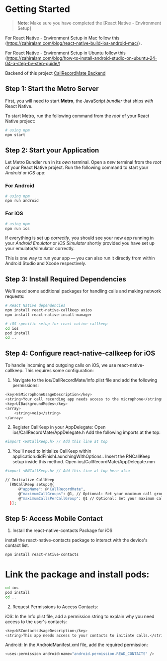 

# Getting Started

>**Note**: Make sure you have completed the [React Native - Environment Setup]

For React Native - Environment Setup in Mac follow this (https://zahiralam.com/blog/react-native-build-ios-android-mac/) .

For React Native - Environment Setup in Ubuntu follow this (https://zahiralam.com/blog/how-to-install-android-studio-on-ubuntu-24-04-a-step-by-step-guide/)

Backend of this project <a href="https://github.com/mesepith/call-record-mate-backend?tab=readme-ov-file">CallRecordMate Backend</a>

## Step 1: Start the Metro Server

First, you will need to start **Metro**, the JavaScript _bundler_ that ships _with_ React Native.

To start Metro, run the following command from the _root_ of your React Native project:

```bash
# using npm
npm start
```

## Step 2: Start your Application

Let Metro Bundler run in its _own_ terminal. Open a _new_ terminal from the _root_ of your React Native project. Run the following command to start your _Android_ or _iOS_ app:

### For Android

```bash
# using npm
npm run android
```

### For iOS

```bash
# using npm
npm run ios
```

If everything is set up _correctly_, you should see your new app running in your _Android Emulator_ or _iOS Simulator_ shortly provided you have set up your emulator/simulator correctly.

This is one way to run your app — you can also run it directly from within Android Studio and Xcode respectively.

## Step 3: Install Required Dependencies

We'll need some additional packages for handling calls and making network requests:

```bash
# React Native dependencies
npm install react-native-callkeep axios
npm install react-native-incall-manager

# iOS-specific setup for react-native-callkeep
cd ios
pod install
cd ..
```

## Step 4: Configure react-native-callkeep for iOS

To handle incoming and outgoing calls on iOS, we use react-native-callkeep. This requires some configuration:

1. Navigate to the ios/CallRecordMate/Info.plist file and add the following permissions:

```bash
<key>NSMicrophoneUsageDescription</key>
<string>Your call recording app needs access to the microphone</string>
<key>UIBackgroundModes</key>
<array>
    <string>voip</string>
</array>
```
2. Register CallKeep in your AppDelegate:
Open ios/CallRecordMate/AppDelegate.h
Add the following imports at the top:

```bash
#import <RNCallKeep.h> // Add this line at top
```

3. You'll need to initialize CallKeep within application:didFinishLaunchingWithOptions:. Insert the RNCallKeep setup inside this method.
Open ios/CallRecordMate/AppDelegate.mm 

```bash
#import <RNCallKeep.h> // Add this line at top here also
```

```bash
// Initialize CallKeep
  [RNCallKeep setup:@{
      @"appName": @"CallRecordMate",
      @"maximumCallGroups": @1, // Optional: Set your maximum call groups
      @"maximumCallsPerCallGroup": @1 // Optional: Set your maximum calls per group
  }];
```

## Step 5: Access Mobile Contact

1. Install the react-native-contacts Package for iOS

 install the react-native-contacts package to interact with the device's contact list.

```bash
npm install react-native-contacts
```

# Link the package and install pods:

```bash
cd ios
pod install
cd ..
```

2. Request Permissions to Access Contacts:

iOS: In the Info.plist file, add a permission string to explain why you need access to the user's contacts:

```bash
<key>NSContactsUsageDescription</key>
<string>This app needs access to your contacts to initiate calls.</string>
```

Android: In the AndroidManifest.xml file, add the required permission:

```bash
<uses-permission android:name="android.permission.READ_CONTACTS" />
```

```bash
```